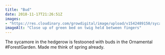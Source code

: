 ```yaml
---
title: "Bud"
date: 2018-11-17T21:26:51Z
images: 
- "https://res.cloudinary.com/growdigital/image/upload/v1542489150/sycamore.jpg"
imageAlt: "Close up of green bed on twig held between fingers"
---
```


The sycamore in the hedgerow is festooned with buds in the Ornamental #ForestGarden. Made me think of spring already.
